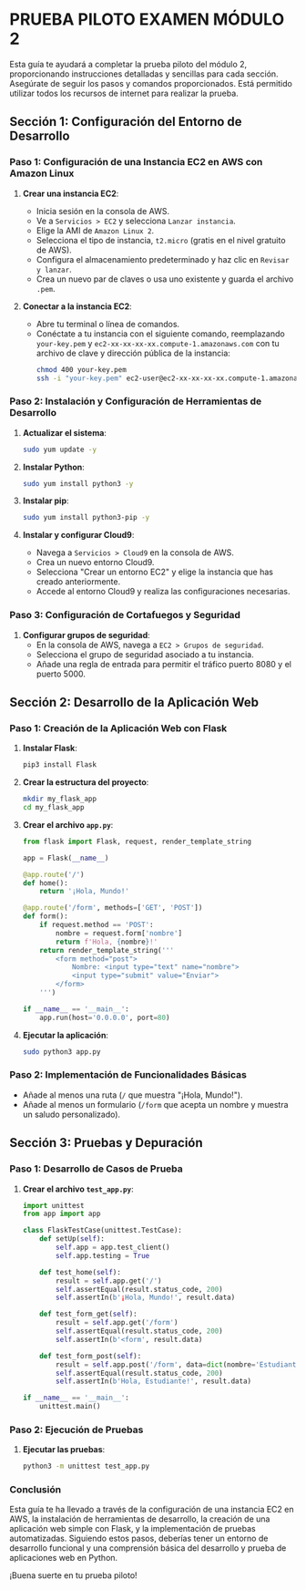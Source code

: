 # PRUEBA PILOTO EXAMEN MÓDULO 2

Esta guía te ayudará a completar la prueba piloto del módulo 2, proporcionando instrucciones detalladas y sencillas para cada sección. Asegúrate de seguir los pasos y comandos proporcionados. Está permitido utilizar todos los recursos de internet para realizar la prueba.

## Sección 1: Configuración del Entorno de Desarrollo

### Paso 1: Configuración de una Instancia EC2 en AWS con Amazon Linux

1. **Crear una instancia EC2**:
   - Inicia sesión en la consola de AWS.
   - Ve a `Servicios > EC2` y selecciona `Lanzar instancia`.
   - Elige la AMI de `Amazon Linux 2`.
   - Selecciona el tipo de instancia, `t2.micro` (gratis en el nivel gratuito de AWS).
   - Configura el almacenamiento predeterminado y haz clic en `Revisar y lanzar`.
   - Crea un nuevo par de claves o usa uno existente y guarda el archivo `.pem`.

2. **Conectar a la instancia EC2**:
   - Abre tu terminal o línea de comandos.
   - Conéctate a tu instancia con el siguiente comando, reemplazando `your-key.pem` y `ec2-xx-xx-xx-xx.compute-1.amazonaws.com` con tu archivo de clave y dirección pública de la instancia:
     ```sh
     chmod 400 your-key.pem
     ssh -i "your-key.pem" ec2-user@ec2-xx-xx-xx-xx.compute-1.amazonaws.com
     ```

### Paso 2: Instalación y Configuración de Herramientas de Desarrollo

1. **Actualizar el sistema**:
   ```sh
   sudo yum update -y
   ```

2. **Instalar Python**:
   ```sh
   sudo yum install python3 -y
   ```

3. **Instalar pip**:
   ```sh
   sudo yum install python3-pip -y
   ```

4. **Instalar y configurar Cloud9**:
   - Navega a `Servicios > Cloud9` en la consola de AWS.
   - Crea un nuevo entorno Cloud9.
   - Selecciona "Crear un entorno EC2" y elige la instancia que has creado anteriormente.
   - Accede al entorno Cloud9 y realiza las configuraciones necesarias.

### Paso 3: Configuración de Cortafuegos y Seguridad

1. **Configurar grupos de seguridad**:
   - En la consola de AWS, navega a `EC2 > Grupos de seguridad`.
   - Selecciona el grupo de seguridad asociado a tu instancia.
   - Añade una regla de entrada para permitir el tráfico puerto 8080 y el puerto 5000.


## Sección 2: Desarrollo de la Aplicación Web

### Paso 1: Creación de la Aplicación Web con Flask

1. **Instalar Flask**:
   ```sh
   pip3 install Flask
   ```

2. **Crear la estructura del proyecto**:
   ```sh
   mkdir my_flask_app
   cd my_flask_app
   ```

3. **Crear el archivo `app.py`**:
   ```python
   from flask import Flask, request, render_template_string

   app = Flask(__name__)

   @app.route('/')
   def home():
       return '¡Hola, Mundo!'

   @app.route('/form', methods=['GET', 'POST'])
   def form():
       if request.method == 'POST':
           nombre = request.form['nombre']
           return f'Hola, {nombre}!'
       return render_template_string('''
           <form method="post">
               Nombre: <input type="text" name="nombre">
               <input type="submit" value="Enviar">
           </form>
       ''')

   if __name__ == '__main__':
       app.run(host='0.0.0.0', port=80)
   ```

4. **Ejecutar la aplicación**:
   ```sh
   sudo python3 app.py
   ```

### Paso 2: Implementación de Funcionalidades Básicas

- Añade al menos una ruta (`/` que muestra "¡Hola, Mundo!").
- Añade al menos un formulario (`/form` que acepta un nombre y muestra un saludo personalizado).

## Sección 3: Pruebas y Depuración

### Paso 1: Desarrollo de Casos de Prueba

1. **Crear el archivo `test_app.py`**:
   ```python
   import unittest
   from app import app

   class FlaskTestCase(unittest.TestCase):
       def setUp(self):
           self.app = app.test_client()
           self.app.testing = True

       def test_home(self):
           result = self.app.get('/')
           self.assertEqual(result.status_code, 200)
           self.assertIn(b'¡Hola, Mundo!', result.data)

       def test_form_get(self):
           result = self.app.get('/form')
           self.assertEqual(result.status_code, 200)
           self.assertIn(b'<form', result.data)

       def test_form_post(self):
           result = self.app.post('/form', data=dict(nombre='Estudiante'))
           self.assertEqual(result.status_code, 200)
           self.assertIn(b'Hola, Estudiante!', result.data)

   if __name__ == '__main__':
       unittest.main()
   ```

### Paso 2: Ejecución de Pruebas

1. **Ejecutar las pruebas**:
   ```sh
   python3 -m unittest test_app.py
   ```

### Conclusión

Esta guía te ha llevado a través de la configuración de una instancia EC2 en AWS, la instalación de herramientas de desarrollo, la creación de una aplicación web simple con Flask, y la implementación de pruebas automatizadas. Siguiendo estos pasos, deberías tener un entorno de desarrollo funcional y una comprensión básica del desarrollo y prueba de aplicaciones web en Python.

¡Buena suerte en tu prueba piloto!
